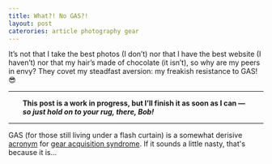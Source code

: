 ```yaml
---
title: What?! No GAS?!
layout: post
caterories: article photography gear
---
```


It’s not that I take the best photos (I don’t) nor that I have the best website (I haven’t) nor that my hair’s made of chocolate (it isn’t), so why are my peers in envy? They covet my steadfast aversion: my freakish resistance to GAS! 😎

<hr><p><span style="display:block; margin-left:2em; margin-right:2em">
<b>This post is a work in progress, but I’ll finish it  as soon as I can — <i>so just hold on to your rug, there, Bob!</i></b><hr>
</span></p>

GAS (for those still living under a flash curtain) is a somewhat derisive [acronym](https://www.grammarbook.com/blog/abbreviations/abbreviations-acronyms-and-initialisms-revisited/) for [gear acquisition syndrome](https://de.m.wikipedia.org/wiki/Gear_Acquisition_Syndrome). If it sounds a little nasty, that's because it is...

<!--

It's not that I take the best photos (for I don't) nor that I'm notably famous (for I'm not) nor that my hair's made of chocolate (for it isn't), so why are my peers so jealous? I've a rare god-like power: I'm naturally immune to GAS! 😎

if you suffer from gas, you're <s>in trouble</s> cursed...

uncontrollable and insatiable need to... addiction... curse... disease... chronic

-->
